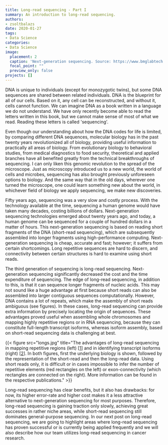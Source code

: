 ```yaml
---
title: Long-read sequencing - Part I
summary: An introduction to long-read sequencing.
authors: 
- zsoltbalazs
date: 2020-01-27
tags: 
- Data Science
categories:
- Data Science
image:
  placement: 2
  caption: 'Next-generation sequencing. Source: https://www.bmglabtech.com/fileadmin/08_Blog/2019/next-generation-sequencing.jpg'
  focal_point: ""
  preview_only: false
projects: []
---
```


DNA is unique to individuals (except for monozygotic twins), but some DNA sequences are shared between related individuals. DNA is the blueprint for all of our cells. Based on it, any cell can be reconstructed, and without it, cells cannot function. We can imagine DNA as a book written in a language we do not understand. We have only recently become able to read the letters written in this book, but we cannot make sense of most of what we read. Reading these letters is called 'sequencing'.

Even though our understanding about how the DNA codes for life is limited, by comparing different DNA sequences, molecular biology has in the past twenty years revolutionized all of biology, providing useful information to practically all areas of biology. From evolutionary biology to behavioral studies, from medical diagnostics to food security, theoretical and applied branches have all benefited greatly from the technical breakthroughs of sequencing. I can only liken this genomic revolution to the spread of the microscope. Just as microscopy introduced us to a new world, the world of cells and microbes, sequencing has also brought previously unforeseen options to biology. And the same way that in the old days, wherever one turned the microscope, one could learn something new about the world, in whichever field of biology we apply sequencing, we make new discoveries. 

Fifty years ago, sequencing was a very slow and costly process. With the technology available at the time, sequencing a human genome would have taken many decades, costing billions of dollars. Next-generation sequencing technologies emerged about twenty years ago, and today, a human genome can be sequenced for a couple of hundred dollars in a matter of hours. This next-generation sequencing is based on reading short fragments of the DNA (short-read sequencing), which are subsequently assembled into longer fragments using high-performance computing. Next-generation sequencing is cheap, accurate and fast; however; it suffers from certain shortcomings. Long repetitive sequences are hard to discern, and connectivity between certain structures is hard to examine using short reads.

The third generation of sequencing is long-read sequencing. Next-generation sequencing significantly decreased the cost and the time expenditure of sequencing. The edge of long-read sequencing, in addition to this, is that it can sequence longer fragments of nucleic acids. This may not sound like a huge advantage at first because short reads can also be assembled into larger contiguous sequences computationally. However, DNA contains a lot of repeats, which make the assembly of short reads ambiguous (see figures). In these cases, long-read sequencing can provide extra information by precisely locating the origin of sequences. These advantages proved useful when assembling whole chromosomes and mapping highly repetitive regions or in RNA sequencing, because they can constitute full-length transcript isoforms, whereas isoform assembly, based on short-read sequencing data is challenging at best.

{{< figure src="longs.jpg" title="The advantages of long-read sequencing in mapping repetitive regions (left) [[1](https://doi.org/10.1038/nplants.2015.169)] and in identifying transcript isoforms (right) [[2](https://doi.org/10.3389/fgene.2018.00259)]. In both figures, first the underlying biology is shown, followed by the representation of the short-read and then the long-read data. Using short reads only, it is difficult or in cases impossible to infer the number of repetitive elements (red rectangles on the left) or exon-connectivity (which rectangles are connected on the right). More information can be found in the respective publications." >}}

Long-read sequencing has clear benefits, but it also has drawbacks: for now, its higher error-rate and higher cost makes it a less attractive alternative to next-generation sequencing for most purposes. Therefore, long-read sequencing is gaining traction only slowly, achieving great successes in rather niche areas, while short-read sequencing still dominates general-purpose sequencing. In our next post on long-read sequencing, we are going to highlight areas where long-read sequencing has proven successful or is currently being applied frequently and we will also describe how our team utilizes long-read sequencing in cancer research.
